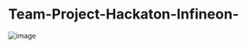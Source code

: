 # Team-Project-Hackaton-Infineon-

![image](https://github.com/YrSk-tech/Team-Project-Hackaton-Infineon-/assets/32609324/7030a81a-a401-4ee1-8135-1efeaa8af6e0)
